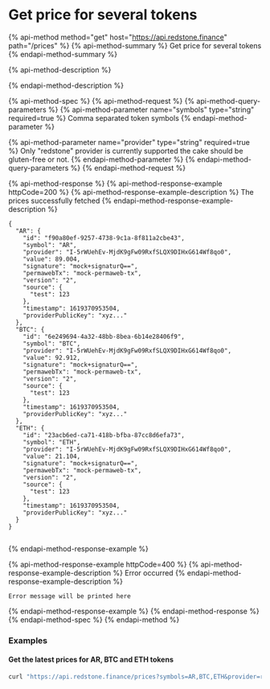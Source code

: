 # Get price for several tokens

{% api-method method="get" host="https://api.redstone.finance" path="/prices" %}
{% api-method-summary %}
Get price for several tokens
{% endapi-method-summary %}

{% api-method-description %}

{% endapi-method-description %}

{% api-method-spec %}
{% api-method-request %}
{% api-method-query-parameters %}
{% api-method-parameter name="symbols" type="string" required=true %}
Comma separated token symbols
{% endapi-method-parameter %}

{% api-method-parameter name="provider" type="string" required=true %}
Only "redstone" provider is currently supported the cake should be gluten-free or not.
{% endapi-method-parameter %}
{% endapi-method-query-parameters %}
{% endapi-method-request %}

{% api-method-response %}
{% api-method-response-example httpCode=200 %}
{% api-method-response-example-description %}
The prices successfully fetched
{% endapi-method-response-example-description %}

```
{
  "AR": {
    "id": "f90a80ef-9257-4738-9c1a-8f811a2cbe43",
    "symbol": "AR",
    "provider": "I-5rWUehEv-MjdK9gFw09RxfSLQX9DIHxG614Wf8qo0",
    "value": 89.004,
    "signature": "mock+signaturQ==",
    "permawebTx": "mock-permaweb-tx",
    "version": "2",
    "source": {
      "test": 123
    },
    "timestamp": 1619370953504,
    "providerPublicKey": "xyz..."
  },
  "BTC": {
    "id": "6e249694-4a32-48bb-8bea-6b14e28406f9",
    "symbol": "BTC",
    "provider": "I-5rWUehEv-MjdK9gFw09RxfSLQX9DIHxG614Wf8qo0",
    "value": 92.912,
    "signature": "mock+signaturQ==",
    "permawebTx": "mock-permaweb-tx",
    "version": "2",
    "source": {
      "test": 123
    },
    "timestamp": 1619370953504,
    "providerPublicKey": "xyz..."
  },
  "ETH": {
    "id": "23acb6ed-ca71-418b-bfba-87cc8d6efa73",
    "symbol": "ETH",
    "provider": "I-5rWUehEv-MjdK9gFw09RxfSLQX9DIHxG614Wf8qo0",
    "value": 21.104,
    "signature": "mock+signaturQ==",
    "permawebTx": "mock-permaweb-tx",
    "version": "2",
    "source": {
      "test": 123
    },
    "timestamp": 1619370953504,
    "providerPublicKey": "xyz..."
  }
}


```
{% endapi-method-response-example %}

{% api-method-response-example httpCode=400 %}
{% api-method-response-example-description %}
Error occurred
{% endapi-method-response-example-description %}

```
Error message will be printed here
```
{% endapi-method-response-example %}
{% endapi-method-response %}
{% endapi-method-spec %}
{% endapi-method %}

### Examples

#### Get the latest prices for AR, BTC and ETH tokens

```bash
curl "https://api.redstone.finance/prices?symbols=AR,BTC,ETH&provider=redstone"
```

